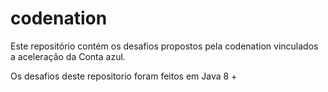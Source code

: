 # codenation
Este repositório contém os desafios propostos pela codenation vinculados a aceleração da Conta azul.

Os desafios deste repositorio foram feitos em  Java 8 +
